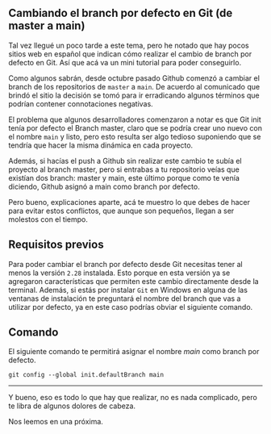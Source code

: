 ## Cambiando el branch por defecto en Git (de master a main)

Tal vez llegué un poco tarde a este tema, pero he notado que hay pocos sitios web en español que indican cómo realizar el cambio de branch por defecto en Git. Así que acá va un mini tutorial para poder conseguirlo.

Como algunos sabrán, desde octubre pasado Github comenzó a cambiar el branch de los repositorios de <code>master</code> a <code>main</code>. De acuerdo al comunicado que brindó el sitio la decisión se tomó para ir erradicando algunos términos que podrían contener connotaciones negativas. 

El problema que algunos desarrolladores comenzaron a notar es que Git init tenía por defecto el Branch master, claro que se podría crear uno nuevo con el nombre <code>main</code> y listo, pero esto resulta ser algo tedioso suponiendo que se tendría que hacer la misma dinámica en cada proyecto.

Además, si hacías el push a Github sin realizar este cambio te subía el proyecto al branch master, pero si entrabas a tu repositorio veías que existían dos branch: master y main, este último porque como te venía diciendo, Github asignó a main como branch por defecto.

Pero bueno, explicaciones aparte, acá te muestro lo que debes de hacer para evitar estos conflictos, que aunque son pequeños, llegan a ser molestos con el tiempo.

## Requisitos previos

Para poder cambiar el branch por defecto desde Git necesitas tener al menos la versión <code>2.28</code> instalada. Esto porque en esta versión ya se agregaron características que permiten este cambio directamente desde la terminal. Además, si estás por instalar <code>Git</code> en Windows en alguna de las ventanas de instalación te preguntará el nombre del branch que vas a utilizar por defecto, ya en este caso podrías obviar el siguiente comando.

## Comando

El siguiente comando te permitirá asignar el nombre *main* como branch por defecto. 

<code>git config --global init.defaultBranch main</code>


___

Y bueno, eso es todo lo que hay que realizar, no es nada complicado, pero te libra de algunos dolores de cabeza.

Nos leemos en una próxima.
